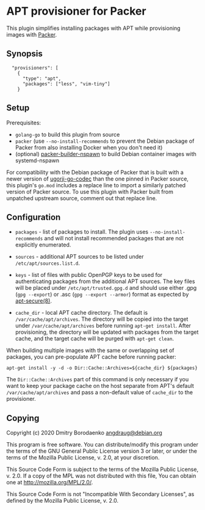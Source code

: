 # APT provisioner for Packer

This plugin simplifies installing packages with APT while provisioning images
with [Packer](https://www.packer.io/).

## Synopsis

```
  "provisioners": [
    {
      "type": "apt",
      "packages": ["less", "vim-tiny"]
    }
```

## Setup

Prerequisites:
- `golang-go` to build this plugin from source
- `packer` (use `--no-install-recommends` to prevent the Debian package of
  Packer from also installing Docker when you don't need it)
- (optional)
  [packer-builder-nspawn](https://git.sr.ht/~angdraug/packer-builder-nspawn)
  to build Debian container images with systemd-nspawn

For compatibility with the Debian package of Packer that is built with a newer
version of [ugorji-go-codec](https://github.com/ugorji/go) than the one pinned
in Packer source, this plugin's `go.mod` includes a replace line to import a
similarly patched version of Packer source. To use this plugin with Packer
built from unpatched upstream source, comment out that replace line.

## Configuration

- `packages` - list of packages to install. The plugin uses
  `--no-install-recommends` and will not install recommended packages that are
  not explicitly enumerated.

- `sources` - additional APT sources to be listed under
  `/etc/apt/sources.list.d`.

- `keys` - list of files with public OpenPGP keys to be used for authenticating
  packages from the additional APT sources. The key files will be placed under
  `/etc/apt/trusted.gpg.d` and should use either .gpg (`gpg --export`) or .asc
  (`gpg --export --armor`) format as expected by
  [apt-secure(8)](https://manpages.debian.org/unstable/apt/apt-secure.8.en.html).

- `cache_dir` - local APT cache directory. The default is
  `/var/cache/apt/archives`. The directory will be copied into the target under
  `/var/cache/apt/archives` before running `apt-get install`. After
  provisioning, the directory will be updated with packages from the target
  cache, and the target cache will be purged with `apt-get clean`.

When building multiple images with the same or overlapping set of packages, you
can pre-populate APT cache before running packer:

```
apt-get install -y -d -o Dir::Cache::Archives=${cache_dir} ${packages}
```

The `Dir::Cache::Archives` part of this command is only necessary if you want
to keep your package cache on the host separate from APT's default
`/var/cache/apt/archives` and pass a non-default value of `cache_dir` to the
provisioner.

## Copying

Copyright (c) 2020  Dmitry Borodaenko <angdraug@debian.org>

This program is free software. You can distribute/modify this program under
the terms of the GNU General Public License version 3 or later, or under
the terms of the Mozilla Public License, v. 2.0, at your discretion.

This Source Code Form is subject to the terms of the Mozilla Public
License, v. 2.0. If a copy of the MPL was not distributed with this
file, You can obtain one at http://mozilla.org/MPL/2.0/.

This Source Code Form is not "Incompatible With Secondary Licenses",
as defined by the Mozilla Public License, v. 2.0.
